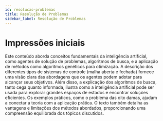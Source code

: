 ```yaml
---
id: resolucao-problemas
title: Resolução de Problemas
sidebar_label: Resolução de Problemas
---
```


# Impressões iniciais

Este conteúdo aborda conceitos fundamentais da inteligência artificial, como agentes de solução de problemas, algoritmos de busca, e a aplicação de métodos como algoritmos genéticos para otimização. A descrição dos diferentes tipos de sistemas de controle (malha aberta e fechada) fornece uma visão clara das abordagens que os agentes podem adotar para alcançar seus objetivos. Além disso, a explicação dos algoritmos de busca, tanto cega quanto informada, ilustra como a inteligência artificial pode ser usada para explorar grandes espaços de estados e encontrar soluções eficientes. Os exemplos práticos, como o problema das oito damas, ajudam a conectar a teoria com a aplicação prática. O texto também detalha as vantagens e limitações dos métodos abordados, proporcionando uma compreensão equilibrada dos tópicos discutidos.
